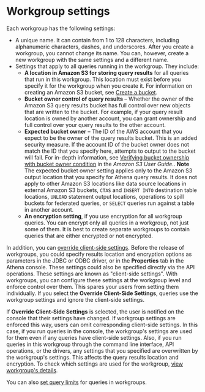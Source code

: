 # Workgroup settings<a name="workgroups-settings"></a>

Each workgroup has the following settings:
+ A unique name\. It can contain from 1 to 128 characters, including alphanumeric characters, dashes, and underscores\. After you create a workgroup, you cannot change its name\. You can, however, create a new workgroup with the same settings and a different name\.
+ Settings that apply to all queries running in the workgroup\. They include: 
  + **A location in Amazon S3 for storing query results** for all queries that run in this workgroup\. This location must exist before you specify it for the workgroup when you create it\. For information on creating an Amazon S3 bucket, see [Create a bucket](https://docs.aws.amazon.com/AmazonS3/latest/gsg/CreatingABucket.html)\.
  + **Bucket owner control of query results** – Whether the owner of the Amazon S3 query results bucket has full control over new objects that are written to the bucket\. For example, if your query result location is owned by another account, you can grant ownership and full control over your query results to the other account\.
  + **Expected bucket owner** – The ID of the AWS account that you expect to be the owner of the query results bucket\. This is an added security measure\. If the account ID of the bucket owner does not match the ID that you specify here, attempts to output to the bucket will fail\. For in\-depth information, see [Verifying bucket ownership with bucket owner condition](https://docs.aws.amazon.com/AmazonS3/latest/userguide/bucket-owner-condition.html) in the *Amazon S3 User Guide*\.\.
**Note**  
The expected bucket owner setting applies only to the Amazon S3 output location that you specify for Athena query results\. It does not apply to other Amazon S3 locations like data source locations in external Amazon S3 buckets, `CTAS` and `INSERT INTO` destination table locations, `UNLOAD` statement output locations, operations to spill buckets for federated queries, or `SELECT` queries run against a table in another account\.
  + **An encryption setting**, if you use encryption for all workgroup queries\. You can encrypt only all queries in a workgroup, not just some of them\. It is best to create separate workgroups to contain queries that are either encrypted or not encrypted\.

In addition, you can [override client\-side settings](workgroups-settings-override.md)\. Before the release of workgroups, you could specify results location and encryption options as parameters in the JDBC or ODBC driver, or in the **Properties** tab in the Athena console\. These settings could also be specified directly via the API operations\. These settings are known as "client\-side settings"\. With workgroups, you can configure these settings at the workgroup level and enforce control over them\. This spares your users from setting them individually\. If you select the **Override Client\-Side Settings**, queries use the workgroup settings and ignore the client\-side settings\. 

If **Override Client\-Side Settings** is selected, the user is notified on the console that their settings have changed\. If workgroup settings are enforced this way, users can omit corresponding client\-side settings\. In this case, if you run queries in the console, the workgroup's settings are used for them even if any queries have client\-side settings\. Also, if you run queries in this workgroup through the command line interface, API operations, or the drivers, any settings that you specified are overwritten by the workgroup's settings\. This affects the query results location and encryption\. To check which settings are used for the workgroup, [view workgroup's details](workgroups-create-update-delete.md#viewing-details-workgroups)\.

You can also [set query limits](control-limits.md) for queries in workgroups\.